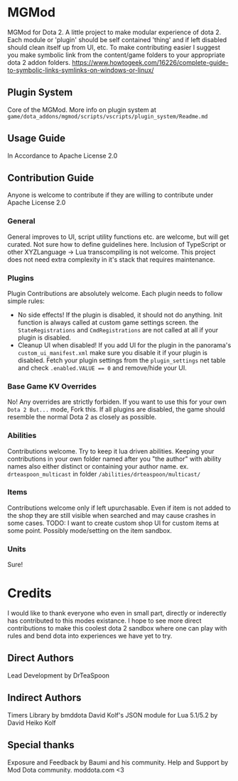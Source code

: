 # MGMod
MGMod for Dota 2. A little project to make modular experience of dota 2. Each module or 'plugin' should be self contained 'thing' and if left disabled should clean itself up from UI, etc.
To make contributing easier I suggest you make symbolic link from the content/game folders to your appropriate dota 2 addon folders.
https://www.howtogeek.com/16226/complete-guide-to-symbolic-links-symlinks-on-windows-or-linux/

## Plugin System
Core of the MGMod.
More info on plugin system at `game/dota_addons/mgmod/scripts/vscripts/plugin_system/Readme.md`

## Usage Guide
In Accordance to Apache License 2.0

## Contribution Guide
Anyone is welcome to contribute if they are willing to contribute under Apache License 2.0
### General
General improves to UI, script utility functions etc. are welcome, but will get curated. Not sure how to define guidelines here.
Inclusion of TypeScript or other XYZLanguage -> Lua transcompiling is not welcome. This project does not need extra complexity in it's stack that requires maintenance.
### Plugins
Plugin Contributions are absolutely welcome. Each plugin needs to follow simple rules:
- No side effects! If the plugin is disabled, it should not do anything. Init function is always called at custom game settings screen. the `StateRegistrations` and `CmdRegistrations` are not called at all if your plugin is disabled.
- Cleanup UI when disabled! If you add UI for the plugin in the panorama's `custom_ui_manifest.xml` make sure you disable it if your plugin is disabled. Fetch your plugin settings from the `plugin_settings` net table and check `.enabled.VALUE == 0` and remove/hide your UI.
### Base Game KV Overrides
No! Any overrides are strictly forbiden. If you want to use this for your own `Dota 2 But...` mode, Fork this.
If all plugins are disabled, the game should resemble the normal Dota 2 as closely as possible.

### Abilities
Contributions welcome. Try to keep it lua driven abilities. Keeping your contributions in your own folder named after you "the author" with ability names also either distinct or containing your author name.
ex. `drteaspoon_multicast` in folder `/abilities/drteaspoon/multicast/`

### Items
Contributions welcome only if left upurchasable. Even if item is not added to the shop they are still visible when searched and may cause crashes in some cases.
TODO: I want to create custom shop UI for custom items at some point. Possibly mode/setting on the item sandbox.

### Units
Sure!

# Credits
I would like to thank everyone who even in small part, directly or inderectly has contributed to this modes existance. I hope to see more direct contributions to make this coolest dota 2 sandbox where one can play with rules and bend dota into experiences we have yet to try.

## Direct Authors
Lead Development by DrTeaSpoon

## Indirect Authors
Timers Library by bmddota
David Kolf's JSON module for Lua 5.1/5.2 by David Heiko Kolf

## Special thanks
Exposure and Feedback by Baumi and his community.
Help and Support by Mod Dota community. moddota.com <3